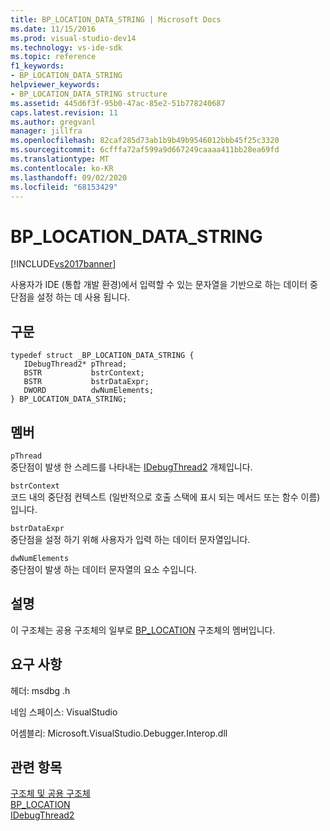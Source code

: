 ```yaml
---
title: BP_LOCATION_DATA_STRING | Microsoft Docs
ms.date: 11/15/2016
ms.prod: visual-studio-dev14
ms.technology: vs-ide-sdk
ms.topic: reference
f1_keywords:
- BP_LOCATION_DATA_STRING
helpviewer_keywords:
- BP_LOCATION_DATA_STRING structure
ms.assetid: 445d6f3f-95b0-47ac-85e2-51b778240687
caps.latest.revision: 11
ms.author: gregvanl
manager: jillfra
ms.openlocfilehash: 82caf285d73ab1b9b49b9546012bbb45f25c3320
ms.sourcegitcommit: 6cfffa72af599a9d667249caaaa411bb28ea69fd
ms.translationtype: MT
ms.contentlocale: ko-KR
ms.lasthandoff: 09/02/2020
ms.locfileid: "68153429"
---
```

# <a name="bp_location_data_string"></a>BP_LOCATION_DATA_STRING
[!INCLUDE[vs2017banner](../../../includes/vs2017banner.md)]

사용자가 IDE (통합 개발 환경)에서 입력할 수 있는 문자열을 기반으로 하는 데이터 중단점을 설정 하는 데 사용 됩니다.  
  
## <a name="syntax"></a>구문  
  
```cpp#  
typedef struct _BP_LOCATION_DATA_STRING {   
   IDebugThread2* pThread;  
   BSTR           bstrContext;  
   BSTR           bstrDataExpr;  
   DWORD          dwNumElements;  
} BP_LOCATION_DATA_STRING;  
```  
  
## <a name="members"></a>멤버  
 `pThread`  
 중단점이 발생 한 스레드를 나타내는 [IDebugThread2](../../../extensibility/debugger/reference/idebugthread2.md) 개체입니다.  
  
 `bstrContext`  
 코드 내의 중단점 컨텍스트 (일반적으로 호출 스택에 표시 되는 메서드 또는 함수 이름)입니다.  
  
 `bstrDataExpr`  
 중단점을 설정 하기 위해 사용자가 입력 하는 데이터 문자열입니다.  
  
 `dwNumElements`  
 중단점이 발생 하는 데이터 문자열의 요소 수입니다.  
  
## <a name="remarks"></a>설명  
 이 구조체는 공용 구조체의 일부로 [BP_LOCATION](../../../extensibility/debugger/reference/bp-location.md) 구조체의 멤버입니다.  
  
## <a name="requirements"></a>요구 사항  
 헤더: msdbg .h  
  
 네임 스페이스: VisualStudio  
  
 어셈블리: Microsoft.VisualStudio.Debugger.Interop.dll  
  
## <a name="see-also"></a>관련 항목  
 [구조체 및 공용 구조체](../../../extensibility/debugger/reference/structures-and-unions.md)   
 [BP_LOCATION](../../../extensibility/debugger/reference/bp-location.md)   
 [IDebugThread2](../../../extensibility/debugger/reference/idebugthread2.md)
